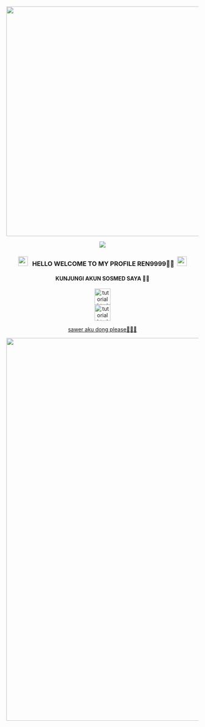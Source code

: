 </head>
<body><center><br>
<body oncontextmenu='return false;' onkeydown='return false;' onmousedown='return false;'>
<div id='font' align="center">
<div id=''>
<br>
<img src="https://b.top4top.io/s_3057kmatn0.jpg"width="550"height="600">

<!-- Github README -->

<p align="center"><img src="https://img.shields.io/badge/I Am %20REN9999- Skill Pemula-green?colorA=%23ff0000&colorB=%23017e40&style=flat-square">

</i></b></h3>
<h3 align="center">
  <img src="https://emoji.discord.st/emojis/768b108d-274f-4f44-a634-8477b16efce7.gif" width="25">
  &nbsp; HELLO WELCOME TO MY PROFILE REN9999🙋‍♂️&nbsp;
  <img src="https://emoji.discord.st/emojis/768b108d-274f-4f44-a634-8477b16efce7.gif" width="25">
<br>
<h4 color="purple">KUNJUNGI AKUN SOSMED SAYA 🙋‍♂️</h4>

<a href="https://www.instagram.com/ren_store123?igsh=MTI1Z2E1dmM3bzd2cQ==">
<center>
<img src="https://telegra.ph/file/a3b1bde29d9d71e06ec67.jpg" alt="tutorial html" style="width:42px;height:42px;">
</a>
<a href="https://www.tiktok.com/@sistem9999?_t=8pCJdiJ8MGg&_r=1"><center>
<img src="https://telegra.ph/file/646fb9730ababc666daf7.jpg" alt="tutorial html" style="width:42px;height:42px;">
</a>

<a href="https://saweria.co/Rensawer">sawer aku dong please🙏🙏🙏</a>
<center>
<img src="https://telegra.ph/file/83a2156398e75c559358d.jpg" style="width:1000px;height:1000px;"></img>
